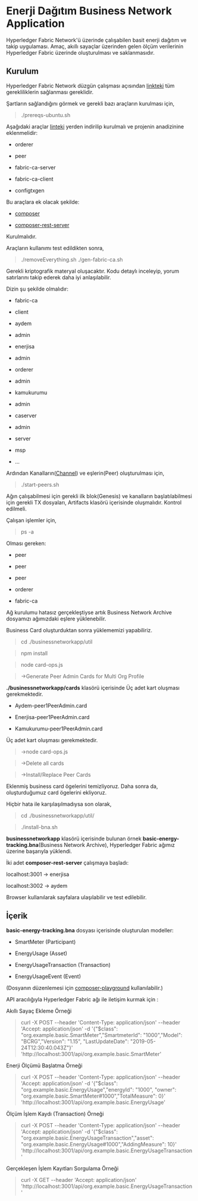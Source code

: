 
  

# Enerji Dağıtım Business Network Application

  

Hyperledger Fabric Network'ü üzerinde çalışabilen basit enerji dağıtım ve takip uygulaması. Amaç, akıllı sayaçlar üzerinden gelen ölçüm verilerinin Hyperledger Fabric üzerinde oluşturulması ve saklanmasıdır.

  

  

## Kurulum

  

Hyperledger Fabric Network düzgün çalışması açısından [linkteki](https://hyperledger-fabric.readthedocs.io/en/release-1.4/prereqs.html) tüm gerekliliklerin sağlanması gereklidir.

  

  

Şartların sağlandığını görmek ve gerekli bazı araçların kurulması için,

  

  

> ./prereqs-ubuntu.sh

  

  

Aşağıdaki araçlar [linteki](https://hyperledger-fabric.readthedocs.io/en/latest/install.html) yerden indirilip kurulmalı ve projenin anadizinine eklenmelidir:

  

- orderer

  

- peer

  

- fabric-ca-server

  

- fabric-ca-client

  

- configtxgen

  

  

Bu araçlara ek olacak şekilde:

  

  

-  [composer](https://hyperledger.github.io/composer/latest/installing/installing-index.html)

  

-  [composer-rest-server](https://www.npmjs.com/package/composer-rest-server)

  

Kurulmalıdır.

  

  

Araçların kullanımı test edildikten sonra,

  

  

> ./removeEverything.sh
> ./gen-fabric-ca.sh

  

  

Gerekli kriptografik materyal oluşacaktır. Kodu detaylı inceleyip, yorum satırlarını takip ederek daha iyi anlaşılabilir.

  

Dizin şu şekilde olmalıdır:

  

  

- fabric-ca

  

- client

  

- aydem

  

- admin

  

- enerjisa

  

- admin

  

- orderer

  

- admin

  

- kamukurumu

  

- admin

  

- caserver

  

- admin

  

- server

  

- msp

  

- ...

  

  

Ardından Kanalların([Channel](https://hyperledger-fabric.readthedocs.io/en/release-1.4/channels.html)) ve eşlerin(Peer) oluşturulması için,

  

> ./start-peers.sh

  

  

Ağın çalışabilmesi için gerekli ilk blok(Genesis) ve kanalların başlatılabilmesi için gerekli TX dosyaları, Artifacts klasörü içerisinde oluşmalıdır. Kontrol edilmeli.

  

  

Çalışan işlemler için,

  

> ps -a

  

  

Olması gereken:

  

- peer

  

- peer

  

- peer

  

- orderer

  

- fabric-ca

  

  

Ağ kurulumu hatasız gerçekleştiyse artık Business Network Archive dosyamızı ağımızdaki eşlere yüklenebilir.

  

Business Card oluşturduktan sonra yüklememizi yapabiliriz.

  

  
  

>cd ./businessnetworkapp/util

  

>npm install

  

>node card-ops.js

  

>->Generate Peer Admin Cards for Multi Org Profile

  

  

**./businessnetworkapp/cards** klasörü içerisinde Üç adet kart oluşması gerekmektedir.

  

  

- Aydem-peer1PeerAdmin.card

  

- Enerjisa-peer1PeerAdmin.card

  

- Kamukurumu-peer1PeerAdmin.card

  
  

Üç adet kart oluşması gerekmektedir.

  
  

>->node card-ops.js

>->Delete all cards

>->Install/Replace Peer Cards

  

Eklenmiş business card ögelerini temizliyoruz. Daha sonra da, oluşturduğumuz card ögelerini ekliyoruz.

  

Hiçbir hata ile karşılaşılmadıysa son olarak,

  

> cd ./businessnetworkapp/util/

  

> ./install-bna.sh

  

  

**businessnetworkapp** klasörü içerisinde bulunan örnek **basic-energy-tracking.bna**(Business Network Archive), Hyperledger Fabric ağımız üzerine başarıyla yüklendi.

  

  

İki adet **composer-rest-server** çalışmaya başladı:

  

localhost:3001 -> enerjisa

  

localhost:3002 -> aydem

  

  

Browser kullanılarak sayfalara ulaşılabilir ve test edilebilir.

  

  

## İçerik

  

**basic-energy-tracking.bna** dosyası içerisinde oluşturulan modeller:

  

- SmartMeter (Participant)

  

- EnergyUsage (Asset)

  

- EnergyUsageTransaction (Transaction)

  

- EnergyUsageEvent (Event)

  

  

(Dosyanın düzenlemesi için [composer-playground](https://composer-playground.mybluemix.net/editor) kullanılabilir.)

  

  

API aracılığıyla Hyperledger Fabric ağı ile iletişim kurmak için :

  

  

Akıllı Sayaç Ekleme Örneği

  

> curl -X POST --header 'Content-Type: application/json' --header 'Accept: application/json' -d '{"$class": "org.example.basic.SmartMeter","SmartmeterId": "1000","Model": "BCRG","Version": "1.15", "LastUpdateDate": "2019-05-24T12:30:40.043Z"}' 'http://localhost:3001/api/org.example.basic.SmartMeter'

  

  

Enerji Ölçümü Başlatma Örneği

  

> curl -X POST --header 'Content-Type: application/json' --header 'Accept: application/json' -d '{"$class": "org.example.basic.EnergyUsage","energyId": "1000", "owner": "org.example.basic.SmartMeter#1000","TotalMeasure": 0}' 'http://localhost:3001/api/org.example.basic.EnergyUsage'

  

  

Ölçüm İşlem Kaydı (Transaction) Örneği

  

> curl -X POST --header 'Content-Type: application/json' --header 'Accept: application/json' -d '{"$class": "org.example.basic.EnergyUsageTransaction","asset": "org.example.basic.EnergyUsage#1000","AddingMeasure": 10}' 'http://localhost:3001/api/org.example.basic.EnergyUsageTransaction'

  

  

Gerçekleşen İşlem Kayıtları Sorgulama Örneği

  

>curl -X GET --header 'Accept: application/json' 'http://localhost:3001/api/org.example.basic.EnergyUsageTransaction'